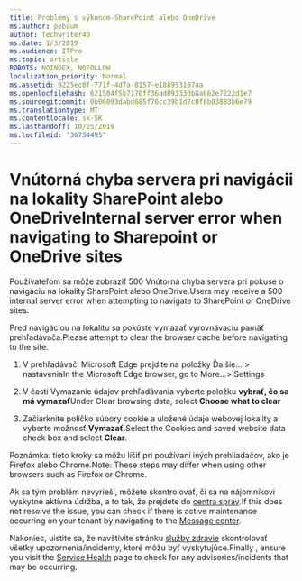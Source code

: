 ```yaml
---
title: Problémy s výkonom-SharePoint alebo OneDrive
ms.author: pebaum
author: Techwriter40
ms.date: 1/3/2019
ms.audience: ITPro
ms.topic: article
ROBOTS: NOINDEX, NOFOLLOW
localization_priority: Normal
ms.assetid: 9225ec0f-771f-4d7a-8157-e188953107aa
ms.openlocfilehash: 621504f5b7170ff36ad093330b8a662e7222d1e7
ms.sourcegitcommit: 0b06093dabd685f76cc39b1d7c0f8b03883b6e79
ms.translationtype: MT
ms.contentlocale: sk-SK
ms.lasthandoff: 10/25/2019
ms.locfileid: "36754495"
---
```

# <a name="internal-server-error-when-navigating-to-sharepoint-or-onedrive-sites"></a><span data-ttu-id="d7d4f-102">Vnútorná chyba servera pri navigácii na lokality SharePoint alebo OneDrive</span><span class="sxs-lookup"><span data-stu-id="d7d4f-102">Internal server error when navigating to Sharepoint or OneDrive sites</span></span>

<span data-ttu-id="d7d4f-103">Používateľom sa môže zobraziť 500 Vnútorná chyba servera pri pokuse o navigáciu na lokality SharePoint alebo OneDrive.</span><span class="sxs-lookup"><span data-stu-id="d7d4f-103">Users may receive a 500 internal server error when attempting to navigate to SharePoint or OneDrive sites.</span></span> 

<span data-ttu-id="d7d4f-104">Pred navigáciou na lokalitu sa pokúste vymazať vyrovnávaciu pamäť prehľadávača.</span><span class="sxs-lookup"><span data-stu-id="d7d4f-104">Please attempt to clear the browser cache before navigating to the site.</span></span>


1. <span data-ttu-id="d7d4f-105">V prehľadávači Microsoft Edge prejdite na položky Ďalšie... > nastavenia</span><span class="sxs-lookup"><span data-stu-id="d7d4f-105">In the Microsoft Edge browser, go to More...> Settings</span></span>

2. <span data-ttu-id="d7d4f-106">V časti Vymazanie údajov prehľadávania vyberte položku **vybrať, čo sa má vymazať**</span><span class="sxs-lookup"><span data-stu-id="d7d4f-106">Under Clear browsing data, select **Choose what to clear**</span></span>

3. <span data-ttu-id="d7d4f-107">Začiarknite políčko súbory cookie a uložené údaje webovej lokality a vyberte možnosť **Vymazať**.</span><span class="sxs-lookup"><span data-stu-id="d7d4f-107">Select the Cookies and saved website data check box and select **Clear**.</span></span>

<span data-ttu-id="d7d4f-108">Poznámka: tieto kroky sa môžu líšiť pri používaní iných prehliadačov, ako je Firefox alebo Chrome.</span><span class="sxs-lookup"><span data-stu-id="d7d4f-108">Note: These steps may differ when using other browsers such as Firefox or Chrome.</span></span>

<span data-ttu-id="d7d4f-109">Ak sa tým problém nevyrieši, môžete skontrolovať, či sa na nájomníkovi vyskytne aktívna údržba, a to tak, že prejdete do [centra správ](https://portal.office.com/adminportal/home#/MessageCenter).</span><span class="sxs-lookup"><span data-stu-id="d7d4f-109">If this does not resolve the issue, you can check if there is active maintenance occurring on your tenant by navigating to the [Message center](https://portal.office.com/adminportal/home#/MessageCenter).</span></span>

<span data-ttu-id="d7d4f-110">Nakoniec, uistite sa, že navštívite stránku [služby zdravie](https://portal.office.com/adminportal/home#/servicehealth) skontrolovať všetky upozornenia/incidenty, ktoré môžu byť vyskytujúce.</span><span class="sxs-lookup"><span data-stu-id="d7d4f-110">Finally , ensure you visit the [Service Health](https://portal.office.com/adminportal/home#/servicehealth) page to check for any advisories/incidents that may be occurring.</span></span>

